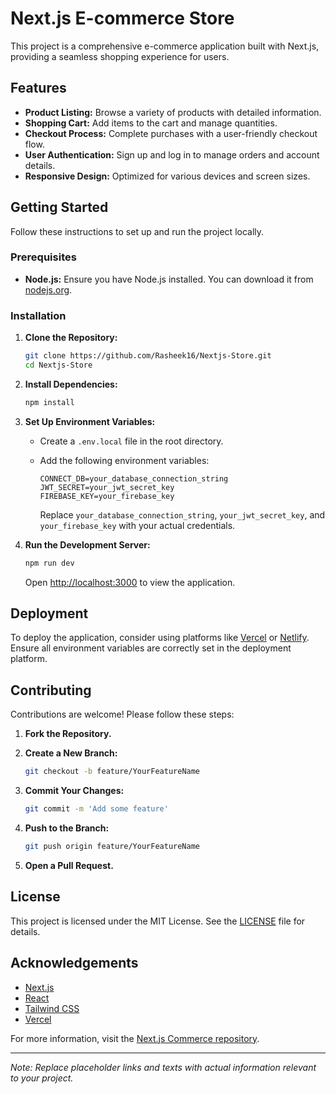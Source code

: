 
# Next.js E-commerce Store

This project is a comprehensive e-commerce application built with Next.js, providing a seamless shopping experience for users.

## Features

- **Product Listing:** Browse a variety of products with detailed information.
- **Shopping Cart:** Add items to the cart and manage quantities.
- **Checkout Process:** Complete purchases with a user-friendly checkout flow.
- **User Authentication:** Sign up and log in to manage orders and account details.
- **Responsive Design:** Optimized for various devices and screen sizes.

## Getting Started

Follow these instructions to set up and run the project locally.

### Prerequisites

- **Node.js:** Ensure you have Node.js installed. You can download it from [nodejs.org](https://nodejs.org/).

### Installation

1. **Clone the Repository:**

   ```bash
   git clone https://github.com/Rasheek16/Nextjs-Store.git
   cd Nextjs-Store
   ```

2. **Install Dependencies:**

   ```bash
   npm install
   ```

3. **Set Up Environment Variables:**

   - Create a `.env.local` file in the root directory.
   - Add the following environment variables:

     ```env
     CONNECT_DB=your_database_connection_string
     JWT_SECRET=your_jwt_secret_key
     FIREBASE_KEY=your_firebase_key
     ```

     Replace `your_database_connection_string`, `your_jwt_secret_key`, and `your_firebase_key` with your actual credentials.

4. **Run the Development Server:**

   ```bash
   npm run dev
   ```

   Open [http://localhost:3000](http://localhost:3000) to view the application.

## Deployment

To deploy the application, consider using platforms like [Vercel](https://vercel.com/) or [Netlify](https://www.netlify.com/). Ensure all environment variables are correctly set in the deployment platform.

## Contributing

Contributions are welcome! Please follow these steps:

1. **Fork the Repository.**
2. **Create a New Branch:**

   ```bash
   git checkout -b feature/YourFeatureName
   ```

3. **Commit Your Changes:**

   ```bash
   git commit -m 'Add some feature'
   ```

4. **Push to the Branch:**

   ```bash
   git push origin feature/YourFeatureName
   ```

5. **Open a Pull Request.**

## License

This project is licensed under the MIT License. See the [LICENSE](LICENSE) file for details.

## Acknowledgements

- [Next.js](https://nextjs.org/)
- [React](https://reactjs.org/)
- [Tailwind CSS](https://tailwindcss.com/)
- [Vercel](https://vercel.com/)

For more information, visit the [Next.js Commerce repository](https://github.com/vercel/commerce).

---

*Note: Replace placeholder links and texts with actual information relevant to your project.* 
